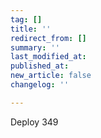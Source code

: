 ```yaml
---
tag: []
title: ''
redirect_from: []
summary: ''
last_modified_at: 
published_at: 
new_article: false
changelog: ''

---
```

Deploy 349